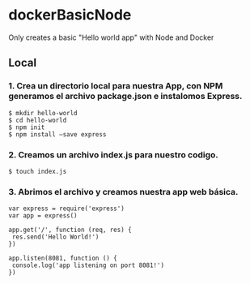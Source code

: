 # dockerBasicNode
Only creates a basic "Hello world app" with Node and Docker

## Local 
### 1. Crea un directorio local para nuestra App, con NPM generamos el archivo package.json e instalomos Express.

```
$ mkdir hello-world
$ cd hello-world
$ npm init
$ npm install —save express
```

### 2. Creamos un archivo index.js para nuestro codigo. 

`
$ touch index.js
`

### 3. Abrimos el archivo y creamos nuestra app web básica.

 ``` [javascript]
var express = require('express')
var app = express()

app.get('/', function (req, res) {
  res.send('Hello World!')
})

app.listen(8081, function () {
  console.log('app listening on port 8081!')
})
 ```



